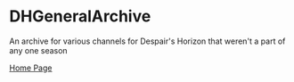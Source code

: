 # DHGeneralArchive
An archive for various channels for Despair's Horizon that weren't a part of any one season

[Home Page](https://astrea49.github.io/DHGeneralArchive/Home)